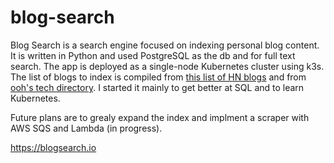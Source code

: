 # blog-search
Blog Search is a search engine focused on indexing personal blog content. It is written in Python and used PostgreSQL as the db and for full text search. The app is deployed as a single-node Kubernetes cluster using k3s. The list of blogs to index is compiled from [this list of HN blogs](https://github.com/outcoldman/hackernews-personal-blogs) and from [ooh's tech directory](https://ooh.directory/blogs/technology/). I started it mainly to get better at SQL and to learn Kubernetes. 

Future plans are to grealy expand the index and implment a scraper with AWS SQS and Lambda (in progress).

https://blogsearch.io
